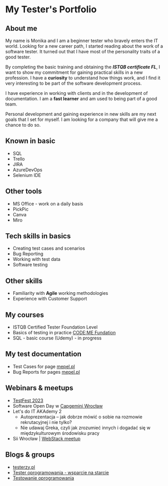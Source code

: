 # My Tester's Portfolio
## About me
My name is Monika and I am a beginner tester who bravely enters the IT world. Looking for a new career path, I started reading about the work of a software tester. It turned out that I have most of the personality traits of a good tester.

By completing the basic training and obtaining the ***ISTQB certificate FL***, I want to show my commitment for gaining practical skills in a new profession. I have a **curiosity** to understand how things work, and I find it very interesting to be part of the software development process.

I have experience in working with clients and in the development of documentation. I am a **fast learner** and am used to being part of a good team.

Personal development and gaining experience in new skills are my next goals that I set for myself.  I am looking for a company that will give me a chance to do so.

## Known in basic 
* SQL
* Trello
* JIRA
* AzureDevOps
* Selenium IDE

## Other tools
* MS Office - work on a daily basis
* PickPic
* Canva
* Miro

## Tech skills in basics
* Creating test cases and scenarios
* Bug Reporting
* Working with test data
* Software testing

## Other skills
* Familiarity with **Agile** working methodologies
* Experience with Customer Support

## My courses
* ISTQB Certified Tester Foundation Level
* Basics of testing in practice [CODE:ME Fundation](https://codeme.pl/)
* SQL - basic course (Udemy) - in progress

## My test documentation
* Test Cases for page [mepel.pl](https://www.canva.com/design/DAFaFi0cXHw/9EXspSsskiFQT5bdfc7FrA/view?utm_content=DAFaFi0cXHw&utm_campaign=designshare&utm_medium=link2&utm_source=sharebutton)
* Bug Reports for pages [mepel.pl](https://www.canva.com/design/DAFaHM2zRG0/O-Pc5DBtAy94_DvQvn-11g/view?utm_content=DAFaHM2zRG0&utm_campaign=designshare&utm_medium=link2&utm_source=sharebutton)

## Webinars & meetups
* [TestFest 2023](https://testfest.pl/)
* Software Open Day w [Capgemini Wrocław](https://www.linkedin.com/posts/capgemini_capgeminipl-capgeminipolska-getthefutureyouwant-activity-7028345146916151297-H7UA?utm_source=share&utm_medium=member_desktop)
* Let's do IT AKAdemy 2  
   * Autoprezentacja – jak dobrze mówić o sobie na rozmowie rekrutacyjnej i nie tylko?
   * Nie udawaj Greka, czyli jak zrozumieć innych i dogadać się w międzykulturowym środowisku pracy
* Sii Wrocław | [WebStack meetup](https://sii.pl/wydarzenia/webstack-meetup/#msdynttrid=DLpY8F_tRsblME_tMAskeoEs6nS09WLVaQcdsiuQWyA)

## Blogs & groups
* [testerzy.pl](https://testerzy.pl/)
* [Tester oprogramowania - wsparcie na starcie](https://www.facebook.com/groups/testeroprogramowania)
* [Testowanie oprogramowania](https://www.facebook.com/groups/TestowanieOprogramowania)

